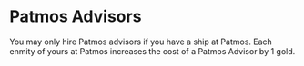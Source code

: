 # Patmos Advisors
You may only hire Patmos advisors if you have a ship at Patmos. Each enmity of yours at Patmos increases the cost of a Patmos Advisor by 1 gold.
